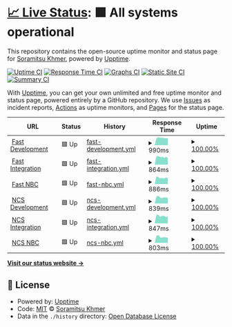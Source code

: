 # [📈 Live Status](https://soramitsukhmer.github.io/upptime): <!--live status--> **🟩 All systems operational**

This repository contains the open-source uptime monitor and status page for [Soramitsu Khmer](https://soramitsu.co.jp/kh), powered by [Upptime](https://github.com/upptime/upptime).

[![Uptime CI](https://github.com/soramitsukhmer/upptime/workflows/Uptime%20CI/badge.svg)](https://github.com/soramitsukhmer/upptime/actions?query=workflow%3A%22Uptime+CI%22)
[![Response Time CI](https://github.com/soramitsukhmer/upptime/workflows/Response%20Time%20CI/badge.svg)](https://github.com/soramitsukhmer/upptime/actions?query=workflow%3A%22Response+Time+CI%22)
[![Graphs CI](https://github.com/soramitsukhmer/upptime/workflows/Graphs%20CI/badge.svg)](https://github.com/soramitsukhmer/upptime/actions?query=workflow%3A%22Graphs+CI%22)
[![Static Site CI](https://github.com/soramitsukhmer/upptime/workflows/Static%20Site%20CI/badge.svg)](https://github.com/soramitsukhmer/upptime/actions?query=workflow%3A%22Static+Site+CI%22)
[![Summary CI](https://github.com/soramitsukhmer/upptime/workflows/Summary%20CI/badge.svg)](https://github.com/soramitsukhmer/upptime/actions?query=workflow%3A%22Summary+CI%22)

With [Upptime](https://upptime.js.org), you can get your own unlimited and free uptime monitor and status page, powered entirely by a GitHub repository. We use [Issues](https://github.com/soramitsukhmer/upptime/issues) as incident reports, [Actions](https://github.com/soramitsukhmer/upptime/actions) as uptime monitors, and [Pages](https://soramitsukhmer.github.io/upptime) for the status page.

<!--start: status pages-->
<!-- This summary is generated by Upptime (https://github.com/upptime/upptime) -->
<!-- Do not edit this manually, your changes will be overwritten -->
<!-- prettier-ignore -->
| URL | Status | History | Response Time | Uptime |
| --- | ------ | ------- | ------------- | ------ |
| <img alt="" src="https://favicons.githubusercontent.com/web-fast-dev.sorakh.app" height="13"> [Fast Development](https://web-fast-dev.sorakh.app/) | 🟩 Up | [fast-development.yml](https://github.com/soramitsukhmer/upptime/commits/HEAD/history/fast-development.yml) | <details><summary><img alt="Response time graph" src="./graphs/fast-development/response-time-week.png" height="20"> 990ms</summary><br><a href="https://upptime.soramitsukhmer.com/history/fast-development"><img alt="Response time 1174" src="https://img.shields.io/endpoint?url=https%3A%2F%2Fraw.githubusercontent.com%2Fsoramitsukhmer%2Fupptime%2FHEAD%2Fapi%2Ffast-development%2Fresponse-time.json"></a><br><a href="https://upptime.soramitsukhmer.com/history/fast-development"><img alt="24-hour response time 944" src="https://img.shields.io/endpoint?url=https%3A%2F%2Fraw.githubusercontent.com%2Fsoramitsukhmer%2Fupptime%2FHEAD%2Fapi%2Ffast-development%2Fresponse-time-day.json"></a><br><a href="https://upptime.soramitsukhmer.com/history/fast-development"><img alt="7-day response time 990" src="https://img.shields.io/endpoint?url=https%3A%2F%2Fraw.githubusercontent.com%2Fsoramitsukhmer%2Fupptime%2FHEAD%2Fapi%2Ffast-development%2Fresponse-time-week.json"></a><br><a href="https://upptime.soramitsukhmer.com/history/fast-development"><img alt="30-day response time 1349" src="https://img.shields.io/endpoint?url=https%3A%2F%2Fraw.githubusercontent.com%2Fsoramitsukhmer%2Fupptime%2FHEAD%2Fapi%2Ffast-development%2Fresponse-time-month.json"></a><br><a href="https://upptime.soramitsukhmer.com/history/fast-development"><img alt="1-year response time 1174" src="https://img.shields.io/endpoint?url=https%3A%2F%2Fraw.githubusercontent.com%2Fsoramitsukhmer%2Fupptime%2FHEAD%2Fapi%2Ffast-development%2Fresponse-time-year.json"></a></details> | <details><summary><a href="https://upptime.soramitsukhmer.com/history/fast-development">100.00%</a></summary><a href="https://upptime.soramitsukhmer.com/history/fast-development"><img alt="All-time uptime 99.38%" src="https://img.shields.io/endpoint?url=https%3A%2F%2Fraw.githubusercontent.com%2Fsoramitsukhmer%2Fupptime%2FHEAD%2Fapi%2Ffast-development%2Fuptime.json"></a><br><a href="https://upptime.soramitsukhmer.com/history/fast-development"><img alt="24-hour uptime 100.00%" src="https://img.shields.io/endpoint?url=https%3A%2F%2Fraw.githubusercontent.com%2Fsoramitsukhmer%2Fupptime%2FHEAD%2Fapi%2Ffast-development%2Fuptime-day.json"></a><br><a href="https://upptime.soramitsukhmer.com/history/fast-development"><img alt="7-day uptime 100.00%" src="https://img.shields.io/endpoint?url=https%3A%2F%2Fraw.githubusercontent.com%2Fsoramitsukhmer%2Fupptime%2FHEAD%2Fapi%2Ffast-development%2Fuptime-week.json"></a><br><a href="https://upptime.soramitsukhmer.com/history/fast-development"><img alt="30-day uptime 100.00%" src="https://img.shields.io/endpoint?url=https%3A%2F%2Fraw.githubusercontent.com%2Fsoramitsukhmer%2Fupptime%2FHEAD%2Fapi%2Ffast-development%2Fuptime-month.json"></a><br><a href="https://upptime.soramitsukhmer.com/history/fast-development"><img alt="1-year uptime 99.38%" src="https://img.shields.io/endpoint?url=https%3A%2F%2Fraw.githubusercontent.com%2Fsoramitsukhmer%2Fupptime%2FHEAD%2Fapi%2Ffast-development%2Fuptime-year.json"></a></details>
| <img alt="" src="https://favicons.githubusercontent.com/web-fast-integration.sorakh.app" height="13"> [Fast Integration](https://web-fast-integration.sorakh.app/) | 🟩 Up | [fast-integration.yml](https://github.com/soramitsukhmer/upptime/commits/HEAD/history/fast-integration.yml) | <details><summary><img alt="Response time graph" src="./graphs/fast-integration/response-time-week.png" height="20"> 864ms</summary><br><a href="https://upptime.soramitsukhmer.com/history/fast-integration"><img alt="Response time 816" src="https://img.shields.io/endpoint?url=https%3A%2F%2Fraw.githubusercontent.com%2Fsoramitsukhmer%2Fupptime%2FHEAD%2Fapi%2Ffast-integration%2Fresponse-time.json"></a><br><a href="https://upptime.soramitsukhmer.com/history/fast-integration"><img alt="24-hour response time 930" src="https://img.shields.io/endpoint?url=https%3A%2F%2Fraw.githubusercontent.com%2Fsoramitsukhmer%2Fupptime%2FHEAD%2Fapi%2Ffast-integration%2Fresponse-time-day.json"></a><br><a href="https://upptime.soramitsukhmer.com/history/fast-integration"><img alt="7-day response time 864" src="https://img.shields.io/endpoint?url=https%3A%2F%2Fraw.githubusercontent.com%2Fsoramitsukhmer%2Fupptime%2FHEAD%2Fapi%2Ffast-integration%2Fresponse-time-week.json"></a><br><a href="https://upptime.soramitsukhmer.com/history/fast-integration"><img alt="30-day response time 881" src="https://img.shields.io/endpoint?url=https%3A%2F%2Fraw.githubusercontent.com%2Fsoramitsukhmer%2Fupptime%2FHEAD%2Fapi%2Ffast-integration%2Fresponse-time-month.json"></a><br><a href="https://upptime.soramitsukhmer.com/history/fast-integration"><img alt="1-year response time 816" src="https://img.shields.io/endpoint?url=https%3A%2F%2Fraw.githubusercontent.com%2Fsoramitsukhmer%2Fupptime%2FHEAD%2Fapi%2Ffast-integration%2Fresponse-time-year.json"></a></details> | <details><summary><a href="https://upptime.soramitsukhmer.com/history/fast-integration">100.00%</a></summary><a href="https://upptime.soramitsukhmer.com/history/fast-integration"><img alt="All-time uptime 97.35%" src="https://img.shields.io/endpoint?url=https%3A%2F%2Fraw.githubusercontent.com%2Fsoramitsukhmer%2Fupptime%2FHEAD%2Fapi%2Ffast-integration%2Fuptime.json"></a><br><a href="https://upptime.soramitsukhmer.com/history/fast-integration"><img alt="24-hour uptime 100.00%" src="https://img.shields.io/endpoint?url=https%3A%2F%2Fraw.githubusercontent.com%2Fsoramitsukhmer%2Fupptime%2FHEAD%2Fapi%2Ffast-integration%2Fuptime-day.json"></a><br><a href="https://upptime.soramitsukhmer.com/history/fast-integration"><img alt="7-day uptime 100.00%" src="https://img.shields.io/endpoint?url=https%3A%2F%2Fraw.githubusercontent.com%2Fsoramitsukhmer%2Fupptime%2FHEAD%2Fapi%2Ffast-integration%2Fuptime-week.json"></a><br><a href="https://upptime.soramitsukhmer.com/history/fast-integration"><img alt="30-day uptime 99.92%" src="https://img.shields.io/endpoint?url=https%3A%2F%2Fraw.githubusercontent.com%2Fsoramitsukhmer%2Fupptime%2FHEAD%2Fapi%2Ffast-integration%2Fuptime-month.json"></a><br><a href="https://upptime.soramitsukhmer.com/history/fast-integration"><img alt="1-year uptime 97.35%" src="https://img.shields.io/endpoint?url=https%3A%2F%2Fraw.githubusercontent.com%2Fsoramitsukhmer%2Fupptime%2FHEAD%2Fapi%2Ffast-integration%2Fuptime-year.json"></a></details>
| <img alt="" src="https://favicons.githubusercontent.com/web-fast-nbc.sorakh.app" height="13"> [Fast NBC](https://web-fast-nbc.sorakh.app/) | 🟩 Up | [fast-nbc.yml](https://github.com/soramitsukhmer/upptime/commits/HEAD/history/fast-nbc.yml) | <details><summary><img alt="Response time graph" src="./graphs/fast-nbc/response-time-week.png" height="20"> 886ms</summary><br><a href="https://upptime.soramitsukhmer.com/history/fast-nbc"><img alt="Response time 796" src="https://img.shields.io/endpoint?url=https%3A%2F%2Fraw.githubusercontent.com%2Fsoramitsukhmer%2Fupptime%2FHEAD%2Fapi%2Ffast-nbc%2Fresponse-time.json"></a><br><a href="https://upptime.soramitsukhmer.com/history/fast-nbc"><img alt="24-hour response time 1224" src="https://img.shields.io/endpoint?url=https%3A%2F%2Fraw.githubusercontent.com%2Fsoramitsukhmer%2Fupptime%2FHEAD%2Fapi%2Ffast-nbc%2Fresponse-time-day.json"></a><br><a href="https://upptime.soramitsukhmer.com/history/fast-nbc"><img alt="7-day response time 886" src="https://img.shields.io/endpoint?url=https%3A%2F%2Fraw.githubusercontent.com%2Fsoramitsukhmer%2Fupptime%2FHEAD%2Fapi%2Ffast-nbc%2Fresponse-time-week.json"></a><br><a href="https://upptime.soramitsukhmer.com/history/fast-nbc"><img alt="30-day response time 875" src="https://img.shields.io/endpoint?url=https%3A%2F%2Fraw.githubusercontent.com%2Fsoramitsukhmer%2Fupptime%2FHEAD%2Fapi%2Ffast-nbc%2Fresponse-time-month.json"></a><br><a href="https://upptime.soramitsukhmer.com/history/fast-nbc"><img alt="1-year response time 796" src="https://img.shields.io/endpoint?url=https%3A%2F%2Fraw.githubusercontent.com%2Fsoramitsukhmer%2Fupptime%2FHEAD%2Fapi%2Ffast-nbc%2Fresponse-time-year.json"></a></details> | <details><summary><a href="https://upptime.soramitsukhmer.com/history/fast-nbc">100.00%</a></summary><a href="https://upptime.soramitsukhmer.com/history/fast-nbc"><img alt="All-time uptime 99.38%" src="https://img.shields.io/endpoint?url=https%3A%2F%2Fraw.githubusercontent.com%2Fsoramitsukhmer%2Fupptime%2FHEAD%2Fapi%2Ffast-nbc%2Fuptime.json"></a><br><a href="https://upptime.soramitsukhmer.com/history/fast-nbc"><img alt="24-hour uptime 100.00%" src="https://img.shields.io/endpoint?url=https%3A%2F%2Fraw.githubusercontent.com%2Fsoramitsukhmer%2Fupptime%2FHEAD%2Fapi%2Ffast-nbc%2Fuptime-day.json"></a><br><a href="https://upptime.soramitsukhmer.com/history/fast-nbc"><img alt="7-day uptime 100.00%" src="https://img.shields.io/endpoint?url=https%3A%2F%2Fraw.githubusercontent.com%2Fsoramitsukhmer%2Fupptime%2FHEAD%2Fapi%2Ffast-nbc%2Fuptime-week.json"></a><br><a href="https://upptime.soramitsukhmer.com/history/fast-nbc"><img alt="30-day uptime 100.00%" src="https://img.shields.io/endpoint?url=https%3A%2F%2Fraw.githubusercontent.com%2Fsoramitsukhmer%2Fupptime%2FHEAD%2Fapi%2Ffast-nbc%2Fuptime-month.json"></a><br><a href="https://upptime.soramitsukhmer.com/history/fast-nbc"><img alt="1-year uptime 99.38%" src="https://img.shields.io/endpoint?url=https%3A%2F%2Fraw.githubusercontent.com%2Fsoramitsukhmer%2Fupptime%2FHEAD%2Fapi%2Ffast-nbc%2Fuptime-year.json"></a></details>
| <img alt="" src="https://favicons.githubusercontent.com/web-ncs-dev.sorakh.app" height="13"> [NCS Development](https://web-ncs-dev.sorakh.app/) | 🟩 Up | [ncs-development.yml](https://github.com/soramitsukhmer/upptime/commits/HEAD/history/ncs-development.yml) | <details><summary><img alt="Response time graph" src="./graphs/ncs-development/response-time-week.png" height="20"> 839ms</summary><br><a href="https://upptime.soramitsukhmer.com/history/ncs-development"><img alt="Response time 800" src="https://img.shields.io/endpoint?url=https%3A%2F%2Fraw.githubusercontent.com%2Fsoramitsukhmer%2Fupptime%2FHEAD%2Fapi%2Fncs-development%2Fresponse-time.json"></a><br><a href="https://upptime.soramitsukhmer.com/history/ncs-development"><img alt="24-hour response time 923" src="https://img.shields.io/endpoint?url=https%3A%2F%2Fraw.githubusercontent.com%2Fsoramitsukhmer%2Fupptime%2FHEAD%2Fapi%2Fncs-development%2Fresponse-time-day.json"></a><br><a href="https://upptime.soramitsukhmer.com/history/ncs-development"><img alt="7-day response time 839" src="https://img.shields.io/endpoint?url=https%3A%2F%2Fraw.githubusercontent.com%2Fsoramitsukhmer%2Fupptime%2FHEAD%2Fapi%2Fncs-development%2Fresponse-time-week.json"></a><br><a href="https://upptime.soramitsukhmer.com/history/ncs-development"><img alt="30-day response time 866" src="https://img.shields.io/endpoint?url=https%3A%2F%2Fraw.githubusercontent.com%2Fsoramitsukhmer%2Fupptime%2FHEAD%2Fapi%2Fncs-development%2Fresponse-time-month.json"></a><br><a href="https://upptime.soramitsukhmer.com/history/ncs-development"><img alt="1-year response time 800" src="https://img.shields.io/endpoint?url=https%3A%2F%2Fraw.githubusercontent.com%2Fsoramitsukhmer%2Fupptime%2FHEAD%2Fapi%2Fncs-development%2Fresponse-time-year.json"></a></details> | <details><summary><a href="https://upptime.soramitsukhmer.com/history/ncs-development">100.00%</a></summary><a href="https://upptime.soramitsukhmer.com/history/ncs-development"><img alt="All-time uptime 99.33%" src="https://img.shields.io/endpoint?url=https%3A%2F%2Fraw.githubusercontent.com%2Fsoramitsukhmer%2Fupptime%2FHEAD%2Fapi%2Fncs-development%2Fuptime.json"></a><br><a href="https://upptime.soramitsukhmer.com/history/ncs-development"><img alt="24-hour uptime 100.00%" src="https://img.shields.io/endpoint?url=https%3A%2F%2Fraw.githubusercontent.com%2Fsoramitsukhmer%2Fupptime%2FHEAD%2Fapi%2Fncs-development%2Fuptime-day.json"></a><br><a href="https://upptime.soramitsukhmer.com/history/ncs-development"><img alt="7-day uptime 100.00%" src="https://img.shields.io/endpoint?url=https%3A%2F%2Fraw.githubusercontent.com%2Fsoramitsukhmer%2Fupptime%2FHEAD%2Fapi%2Fncs-development%2Fuptime-week.json"></a><br><a href="https://upptime.soramitsukhmer.com/history/ncs-development"><img alt="30-day uptime 100.00%" src="https://img.shields.io/endpoint?url=https%3A%2F%2Fraw.githubusercontent.com%2Fsoramitsukhmer%2Fupptime%2FHEAD%2Fapi%2Fncs-development%2Fuptime-month.json"></a><br><a href="https://upptime.soramitsukhmer.com/history/ncs-development"><img alt="1-year uptime 99.33%" src="https://img.shields.io/endpoint?url=https%3A%2F%2Fraw.githubusercontent.com%2Fsoramitsukhmer%2Fupptime%2FHEAD%2Fapi%2Fncs-development%2Fuptime-year.json"></a></details>
| <img alt="" src="https://favicons.githubusercontent.com/web-ncs-integration.sorakh.app" height="13"> [NCS Integration](https://web-ncs-integration.sorakh.app/) | 🟩 Up | [ncs-integration.yml](https://github.com/soramitsukhmer/upptime/commits/HEAD/history/ncs-integration.yml) | <details><summary><img alt="Response time graph" src="./graphs/ncs-integration/response-time-week.png" height="20"> 847ms</summary><br><a href="https://upptime.soramitsukhmer.com/history/ncs-integration"><img alt="Response time 778" src="https://img.shields.io/endpoint?url=https%3A%2F%2Fraw.githubusercontent.com%2Fsoramitsukhmer%2Fupptime%2FHEAD%2Fapi%2Fncs-integration%2Fresponse-time.json"></a><br><a href="https://upptime.soramitsukhmer.com/history/ncs-integration"><img alt="24-hour response time 924" src="https://img.shields.io/endpoint?url=https%3A%2F%2Fraw.githubusercontent.com%2Fsoramitsukhmer%2Fupptime%2FHEAD%2Fapi%2Fncs-integration%2Fresponse-time-day.json"></a><br><a href="https://upptime.soramitsukhmer.com/history/ncs-integration"><img alt="7-day response time 847" src="https://img.shields.io/endpoint?url=https%3A%2F%2Fraw.githubusercontent.com%2Fsoramitsukhmer%2Fupptime%2FHEAD%2Fapi%2Fncs-integration%2Fresponse-time-week.json"></a><br><a href="https://upptime.soramitsukhmer.com/history/ncs-integration"><img alt="30-day response time 865" src="https://img.shields.io/endpoint?url=https%3A%2F%2Fraw.githubusercontent.com%2Fsoramitsukhmer%2Fupptime%2FHEAD%2Fapi%2Fncs-integration%2Fresponse-time-month.json"></a><br><a href="https://upptime.soramitsukhmer.com/history/ncs-integration"><img alt="1-year response time 778" src="https://img.shields.io/endpoint?url=https%3A%2F%2Fraw.githubusercontent.com%2Fsoramitsukhmer%2Fupptime%2FHEAD%2Fapi%2Fncs-integration%2Fresponse-time-year.json"></a></details> | <details><summary><a href="https://upptime.soramitsukhmer.com/history/ncs-integration">100.00%</a></summary><a href="https://upptime.soramitsukhmer.com/history/ncs-integration"><img alt="All-time uptime 99.35%" src="https://img.shields.io/endpoint?url=https%3A%2F%2Fraw.githubusercontent.com%2Fsoramitsukhmer%2Fupptime%2FHEAD%2Fapi%2Fncs-integration%2Fuptime.json"></a><br><a href="https://upptime.soramitsukhmer.com/history/ncs-integration"><img alt="24-hour uptime 100.00%" src="https://img.shields.io/endpoint?url=https%3A%2F%2Fraw.githubusercontent.com%2Fsoramitsukhmer%2Fupptime%2FHEAD%2Fapi%2Fncs-integration%2Fuptime-day.json"></a><br><a href="https://upptime.soramitsukhmer.com/history/ncs-integration"><img alt="7-day uptime 100.00%" src="https://img.shields.io/endpoint?url=https%3A%2F%2Fraw.githubusercontent.com%2Fsoramitsukhmer%2Fupptime%2FHEAD%2Fapi%2Fncs-integration%2Fuptime-week.json"></a><br><a href="https://upptime.soramitsukhmer.com/history/ncs-integration"><img alt="30-day uptime 100.00%" src="https://img.shields.io/endpoint?url=https%3A%2F%2Fraw.githubusercontent.com%2Fsoramitsukhmer%2Fupptime%2FHEAD%2Fapi%2Fncs-integration%2Fuptime-month.json"></a><br><a href="https://upptime.soramitsukhmer.com/history/ncs-integration"><img alt="1-year uptime 99.35%" src="https://img.shields.io/endpoint?url=https%3A%2F%2Fraw.githubusercontent.com%2Fsoramitsukhmer%2Fupptime%2FHEAD%2Fapi%2Fncs-integration%2Fuptime-year.json"></a></details>
| <img alt="" src="https://favicons.githubusercontent.com/web-ncs-nbc.sorakh.app" height="13"> [NCS NBC](https://web-ncs-nbc.sorakh.app/) | 🟩 Up | [ncs-nbc.yml](https://github.com/soramitsukhmer/upptime/commits/HEAD/history/ncs-nbc.yml) | <details><summary><img alt="Response time graph" src="./graphs/ncs-nbc/response-time-week.png" height="20"> 803ms</summary><br><a href="https://upptime.soramitsukhmer.com/history/ncs-nbc"><img alt="Response time 759" src="https://img.shields.io/endpoint?url=https%3A%2F%2Fraw.githubusercontent.com%2Fsoramitsukhmer%2Fupptime%2FHEAD%2Fapi%2Fncs-nbc%2Fresponse-time.json"></a><br><a href="https://upptime.soramitsukhmer.com/history/ncs-nbc"><img alt="24-hour response time 934" src="https://img.shields.io/endpoint?url=https%3A%2F%2Fraw.githubusercontent.com%2Fsoramitsukhmer%2Fupptime%2FHEAD%2Fapi%2Fncs-nbc%2Fresponse-time-day.json"></a><br><a href="https://upptime.soramitsukhmer.com/history/ncs-nbc"><img alt="7-day response time 803" src="https://img.shields.io/endpoint?url=https%3A%2F%2Fraw.githubusercontent.com%2Fsoramitsukhmer%2Fupptime%2FHEAD%2Fapi%2Fncs-nbc%2Fresponse-time-week.json"></a><br><a href="https://upptime.soramitsukhmer.com/history/ncs-nbc"><img alt="30-day response time 837" src="https://img.shields.io/endpoint?url=https%3A%2F%2Fraw.githubusercontent.com%2Fsoramitsukhmer%2Fupptime%2FHEAD%2Fapi%2Fncs-nbc%2Fresponse-time-month.json"></a><br><a href="https://upptime.soramitsukhmer.com/history/ncs-nbc"><img alt="1-year response time 759" src="https://img.shields.io/endpoint?url=https%3A%2F%2Fraw.githubusercontent.com%2Fsoramitsukhmer%2Fupptime%2FHEAD%2Fapi%2Fncs-nbc%2Fresponse-time-year.json"></a></details> | <details><summary><a href="https://upptime.soramitsukhmer.com/history/ncs-nbc">100.00%</a></summary><a href="https://upptime.soramitsukhmer.com/history/ncs-nbc"><img alt="All-time uptime 99.38%" src="https://img.shields.io/endpoint?url=https%3A%2F%2Fraw.githubusercontent.com%2Fsoramitsukhmer%2Fupptime%2FHEAD%2Fapi%2Fncs-nbc%2Fuptime.json"></a><br><a href="https://upptime.soramitsukhmer.com/history/ncs-nbc"><img alt="24-hour uptime 100.00%" src="https://img.shields.io/endpoint?url=https%3A%2F%2Fraw.githubusercontent.com%2Fsoramitsukhmer%2Fupptime%2FHEAD%2Fapi%2Fncs-nbc%2Fuptime-day.json"></a><br><a href="https://upptime.soramitsukhmer.com/history/ncs-nbc"><img alt="7-day uptime 100.00%" src="https://img.shields.io/endpoint?url=https%3A%2F%2Fraw.githubusercontent.com%2Fsoramitsukhmer%2Fupptime%2FHEAD%2Fapi%2Fncs-nbc%2Fuptime-week.json"></a><br><a href="https://upptime.soramitsukhmer.com/history/ncs-nbc"><img alt="30-day uptime 100.00%" src="https://img.shields.io/endpoint?url=https%3A%2F%2Fraw.githubusercontent.com%2Fsoramitsukhmer%2Fupptime%2FHEAD%2Fapi%2Fncs-nbc%2Fuptime-month.json"></a><br><a href="https://upptime.soramitsukhmer.com/history/ncs-nbc"><img alt="1-year uptime 99.38%" src="https://img.shields.io/endpoint?url=https%3A%2F%2Fraw.githubusercontent.com%2Fsoramitsukhmer%2Fupptime%2FHEAD%2Fapi%2Fncs-nbc%2Fuptime-year.json"></a></details>

<!--end: status pages-->

[**Visit our status website →**](https://soramitsukhmer.github.io/upptime)

## 📄 License

- Powered by: [Upptime](https://github.com/upptime/upptime)
- Code: [MIT](./LICENSE) © [Soramitsu Khmer](https://soramitsu.co.jp/kh)
- Data in the `./history` directory: [Open Database License](https://opendatacommons.org/licenses/odbl/1-0/)
